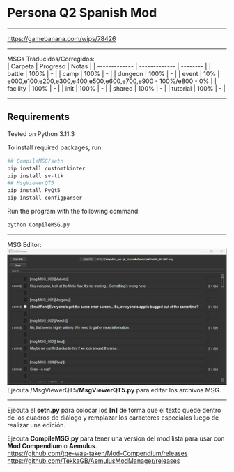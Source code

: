 # Persona Q2 Spanish Mod
--------
https://gamebanana.com/wips/78426

--------
MSGs Traducidos/Corregidos: <br>
| Carpeta     | Progreso      | Notas     |
| ------------- | ------------- | -------- |
| battle          | 100%         |  - |
| camp           | 100%         | -  |
| dungeon           | 100%         | -  |
| event           | 10%         | e000,e100,e200,e300,e400,e500,e600,e700,e900 - 100%/e800 - 0%  |
| facility           | 100%         | -  |
| init           | 100%         | -  |
| shared           | 100%         | -  |
| tutorial           | 100%         | -  |

--------
Requirements
--------
Tested on Python 3.11.3

To install required packages, run:
```python
## CompileMSG/setn
pip install customtkinter
pip install sv-ttk
## MsgViewerQT5
pip install PyQt5
pip install configparser
```
Run the program with the following command:
```python
python CompileMSG.py
```
--------
MSG Editor:<br>
<img src="img/MSGViewer.png" alt="MSGV" width="800"><br>
Ejecuta /MsgViewerQT5/<b>MsgViewerQT5.py</b> para editar los archivos MSG.<br>

--------

Ejecuta el <b>setn.py</b> para colocar los <b>[n]</b> de forma que el texto quede dentro de los cuadros de diálogo y remplazar los caracteres especiales luego de realizar una edición.

Ejecuta <b>CompileMSG.py</b> para tener una version del mod lista para usar con <b>Mod Compendium</b> o <b>Aemulus</b>.<br>
https://github.com/tge-was-taken/Mod-Compendium/releases<br>
https://github.com/TekkaGB/AemulusModManager/releases
